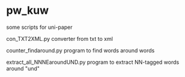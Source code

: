 # pw_kuw
some scripts for uni-paper


con_TXT2XML.py                converter from txt to xml

counter_findaround.py         program to find words around words

extract_all_NNNEaroundUND.py  program to extract NN-tagged words around "und"
